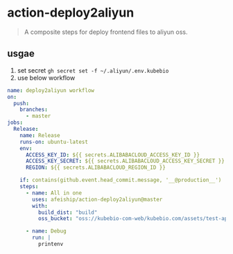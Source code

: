 # action-deploy2aliyun
> A composite steps for deploy frontend files to aliyun oss.

## usgae
1. set secret `gh secret set -f ~/.aliyun/.env.kubebio`
2. use below workflow
```yml
name: deploy2aliyun workflow
on:
  push:
    branches:
      - master
jobs:
  Release:
    name: Release
    runs-on: ubuntu-latest
    env:
      ACCESS_KEY_ID: ${{ secrets.ALIBABACLOUD_ACCESS_KEY_ID }}
      ACCESS_KEY_SECRET: ${{ secrets.ALIBABACLOUD_ACCESS_KEY_SECRET }}
      REGION: ${{ secrets.ALIBABACLOUD_REGION_ID }}

    if: contains(github.event.head_commit.message, '__@production__')
    steps:
      - name: All in one
        uses: afeiship/action-deploy2aliyun@master
        with:
          build_dist: "build"
          oss_bucket: "oss://kubebio-com-web/kubebio.com/assets/test-app-deploy2aliyun/"

      - name: Debug
        run: |
          printenv
```
